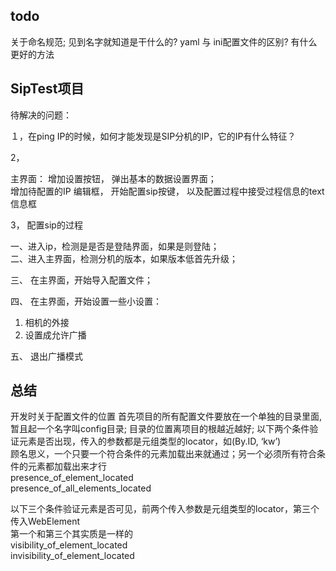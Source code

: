## todo 
关于命名规范;  见到名字就知道是干什么的?
yaml 与 ini配置文件的区别? 有什么更好的方法

## SipTest项目
待解决的问题：

１，在ping IP的时候，如何才能发现是SIP分机的IP，它的IP有什么特征？

2， 

主界面：
增加设置按钮， 弹出基本的数据设置界面；  
增加待配置的IP 编辑框， 开始配置sip按键， 以及配置过程中接受过程信息的text信息框

3， 配置sip的过程

一、进入ip，检测是是否是登陆界面，如果是则登陆；  
二、进入主界面，检测分机的版本，如果版本低首先升级；
  
三、 在主界面，开始导入配置文件； 

四、 在主界面，开始设置一些小设置：  
1. 相机的外接  
2. 设置成允许广播  

五、 退出广播模式

## 总结
开发时关于配置文件的位置
首先项目的所有配置文件要放在一个单独的目录里面,暂且起一个名字叫config目录; 
目录的位置离项目的根越近越好; 
以下两个条件验证元素是否出现，传入的参数都是元组类型的locator，如(By.ID, ‘kw’)  
顾名思义，一个只要一个符合条件的元素加载出来就通过；另一个必须所有符合条件的元素都加载出来才行  
presence_of_element_located  
presence_of_all_elements_located  
 
以下三个条件验证元素是否可见，前两个传入参数是元组类型的locator，第三个传入WebElement  
第一个和第三个其实质是一样的  
visibility_of_element_located  
invisibility_of_element_located  